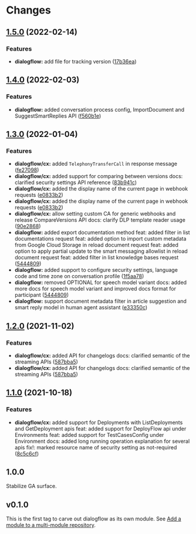 # Changes

## [1.5.0](https://github.com/googleapis/google-cloud-go/compare/dialogflow/v1.4.0...dialogflow/v1.5.0) (2022-02-14)


### Features

* **dialogflow:** add file for tracking version ([17b36ea](https://github.com/googleapis/google-cloud-go/commit/17b36ead42a96b1a01105122074e65164357519e))

## [1.4.0](https://www.github.com/googleapis/google-cloud-go/compare/dialogflow/v1.3.0...dialogflow/v1.4.0) (2022-02-03)


### Features

* **dialogflow:** added conversation process config, ImportDocument and SuggestSmartReplies API ([f560b1e](https://www.github.com/googleapis/google-cloud-go/commit/f560b1ed0263956ef84fbf2fbf34bdc66dbc0a88))

## [1.3.0](https://www.github.com/googleapis/google-cloud-go/compare/dialogflow/v1.2.0...dialogflow/v1.3.0) (2022-01-04)


### Features

* **dialogflow/cx:** added `TelephonyTransferCall` in response message ([fe27098](https://www.github.com/googleapis/google-cloud-go/commit/fe27098e5d429911428821ded57384353e699774))
* **dialogflow/cx:** added support for comparing between versions docs: clarified security settings API reference ([83b941c](https://www.github.com/googleapis/google-cloud-go/commit/83b941c0983e44fdd18ceee8c6f3e91219d72ad1))
* **dialogflow/cx:** added the display name of the current page in webhook requests ([e0833b2](https://www.github.com/googleapis/google-cloud-go/commit/e0833b2853834ba79fd20ca2ae9c613d585dd2a5))
* **dialogflow/cx:** added the display name of the current page in webhook requests ([e0833b2](https://www.github.com/googleapis/google-cloud-go/commit/e0833b2853834ba79fd20ca2ae9c613d585dd2a5))
* **dialogflow/cx:** allow setting custom CA for generic webhooks and release CompareVersions API docs: clarify DLP template reader usage ([90e2868](https://www.github.com/googleapis/google-cloud-go/commit/90e2868a3d220aa7f897438f4917013fda7a7c59))
* **dialogflow:** added export documentation method feat: added filter in list documentations request feat: added option to import custom metadata from Google Cloud Storage in reload document request feat: added option to apply partial update to the smart messaging allowlist in reload document request feat: added filter in list knowledge bases request ([5444809](https://www.github.com/googleapis/google-cloud-go/commit/5444809e0b7cf9f5416645ea2df6fec96f8b9023))
* **dialogflow:** added support to configure security settings, language code and time zone on conversation profile ([1f5aa78](https://www.github.com/googleapis/google-cloud-go/commit/1f5aa78a4d6633871651c89a6d9c48e3409fecc5))
* **dialogflow:** removed OPTIONAL for speech model variant docs: added more docs for speech model variant and improved docs format for participant ([5444809](https://www.github.com/googleapis/google-cloud-go/commit/5444809e0b7cf9f5416645ea2df6fec96f8b9023))
* **dialogflow:** support document metadata filter in article suggestion and smart reply model in human agent assistant ([e33350c](https://www.github.com/googleapis/google-cloud-go/commit/e33350cfcabcddcda1a90069383d39c68deb977a))

## [1.2.0](https://www.github.com/googleapis/google-cloud-go/compare/dialogflow/v1.1.0...dialogflow/v1.2.0) (2021-11-02)


### Features

* **dialogflow/cx:** added API for changelogs docs: clarified semantic of the streaming APIs ([587bba5](https://www.github.com/googleapis/google-cloud-go/commit/587bba5ad792a92f252107aa38c6af50fb09fb58))
* **dialogflow/cx:** added API for changelogs docs: clarified semantic of the streaming APIs ([587bba5](https://www.github.com/googleapis/google-cloud-go/commit/587bba5ad792a92f252107aa38c6af50fb09fb58))

## [1.1.0](https://www.github.com/googleapis/google-cloud-go/compare/dialogflow/v1.0.0...dialogflow/v1.1.0) (2021-10-18)


### Features

* **dialogflow/cx:** added support for Deployments with ListDeployments and GetDeployment apis feat: added support for DeployFlow api under Environments feat: added support for TestCasesConfig under Environment docs: added long running operation explanation for several apis fix!: marked resource name of security setting as not-required ([8c5c6cf](https://www.github.com/googleapis/google-cloud-go/commit/8c5c6cf9df046b67998a8608d05595bd9e34feb0))

## 1.0.0

Stabilize GA surface.

## v0.1.0

This is the first tag to carve out dialogflow as its own module. See
[Add a module to a multi-module repository](https://github.com/golang/go/wiki/Modules#is-it-possible-to-add-a-module-to-a-multi-module-repository).
